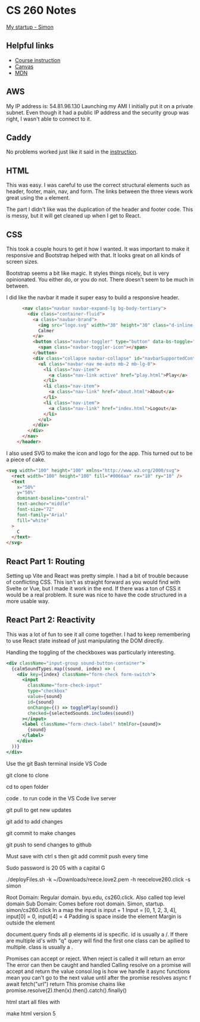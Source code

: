 # CS 260 Notes

[My startup - Simon](https://simon.cs260.click)

## Helpful links

- [Course instruction](https://github.com/webprogramming260)
- [Canvas](https://byu.instructure.com)
- [MDN](https://developer.mozilla.org)

## AWS

My IP address is: 54.81.96.130
Launching my AMI I initially put it on a private subnet. Even though it had a public IP address and the security group was right, I wasn't able to connect to it.

## Caddy

No problems worked just like it said in the [instruction](https://github.com/webprogramming260/.github/blob/main/profile/webServers/https/https.md).

## HTML

This was easy. I was careful to use the correct structural elements such as header, footer, main, nav, and form. The links between the three views work great using the `a` element.

The part I didn't like was the duplication of the header and footer code. This is messy, but it will get cleaned up when I get to React.

## CSS

This took a couple hours to get it how I wanted. It was important to make it responsive and Bootstrap helped with that. It looks great on all kinds of screen sizes.

Bootstrap seems a bit like magic. It styles things nicely, but is very opinionated. You either do, or you do not. There doesn't seem to be much in between.

I did like the navbar it made it super easy to build a responsive header.

```html
      <nav class="navbar navbar-expand-lg bg-body-tertiary">
        <div class="container-fluid">
          <a class="navbar-brand">
            <img src="logo.svg" width="30" height="30" class="d-inline-block align-top" alt="" />
            Calmer
          </a>
          <button class="navbar-toggler" type="button" data-bs-toggle="collapse" data-bs-target="#navbarSupportedContent">
            <span class="navbar-toggler-icon"></span>
          </button>
          <div class="collapse navbar-collapse" id="navbarSupportedContent">
            <ul class="navbar-nav me-auto mb-2 mb-lg-0">
              <li class="nav-item">
                <a class="nav-link active" href="play.html">Play</a>
              </li>
              <li class="nav-item">
                <a class="nav-link" href="about.html">About</a>
              </li>
              <li class="nav-item">
                <a class="nav-link" href="index.html">Logout</a>
              </li>
            </ul>
          </div>
        </div>
      </nav>
    </header>
```

I also used SVG to make the icon and logo for the app. This turned out to be a piece of cake.

```html
<svg width="100" height="100" xmlns="http://www.w3.org/2000/svg">
  <rect width="100" height="100" fill="#0066aa" rx="10" ry="10" />
  <text
    x="50%"
    y="50%"
    dominant-baseline="central"
    text-anchor="middle"
    font-size="72"
    font-family="Arial"
    fill="white"
  >
    C
  </text>
</svg>
```

## React Part 1: Routing

Setting up Vite and React was pretty simple. I had a bit of trouble because of conflicting CSS. This isn't as straight forward as you would find with Svelte or Vue, but I made it work in the end. If there was a ton of CSS it would be a real problem. It sure was nice to have the code structured in a more usable way.

## React Part 2: Reactivity

This was a lot of fun to see it all come together. I had to keep remembering to use React state instead of just manipulating the DOM directly.

Handling the toggling of the checkboxes was particularly interesting.

```jsx
<div className="input-group sound-button-container">
  {calmSoundTypes.map((sound, index) => (
    <div key={index} className="form-check form-switch">
      <input
        className="form-check-input"
        type="checkbox"
        value={sound}
        id={sound}
        onChange={() => togglePlay(sound)}
        checked={selectedSounds.includes(sound)}
      ></input>
      <label className="form-check-label" htmlFor={sound}>
        {sound}
      </label>
    </div>
  ))}
</div>
```

Use the git Bash terminal inside VS Code

git clone to clone

cd to open folder

code . to run code in the VS Code live server

git pull to get new updates

git add to add changes

git commit to make changes

git push to send changes to github

Must save with ctrl s then git add commit push every time

Sudo password is 20 05 with a capital G

./deployFiles.sh -k ~/Downloads/reece.love2.pem -h reecelove260.click -s simon

Root Domain: Regular domain. byu.edu, cs260.click. Also called top level domain
Sub Domain: Comes before root domain. Simon, startup. simon/cs260.click
In a map the input is input + 1
Input = [0, 1, 2, 3, 4], input[0] = 0, input[4] = 4
Padding is space inside the element
Margin is outside the element

<div></div>
<p id = "q"></p>
<p class = "p"></p>
document.query<div.p> finds all p elements
id is specific. id is usually a /. If there are multiple id's with "q" query will find the first one
class can be apllied to multiple. class is usually a .

Promises can accept or reject. When reject is called it will return an error
The error can then be caught and handled
Calling resolve on a promise will accept and return the value
consol.log is how we handle it
async functions mean you can't go to the next value until after the promise resolves
async f
await fetch("url")
return
This promise chains like promise.resolve(2).then(x).then().catch().finally()

html
start all files with <!DOCTYPE html>

<html> make html version 5
<title> is what the tab is called in the browser
meta is for formatting and specific letter and intergers you can type in it
<meta charset = "UTF-8"> for what charecters we use
<meta name = "viewport" content = "width=device-width, initial-scale=1.0">
width is for the base device width. viewport is so it knows its html
<link rel="stylesheet"> rel so it knows it a css file is coming
<link rel="stylesheet" href="style.css"> for the specific css file
<script src=""></script> applies javascript. src stands for source
<input type="text"> asks for user input of text specifically

form.addEventListener("type") does nothing until form is called
on <button type="submit">Submit</button> form is waiting for type submit like from button
Other types can by onChange or onClick. onChange updates when something changes, click is click, and submit is enter
in javascript const form = document.getElementbyId("emailForm") gets a form from html by the id
const form = document.getElementbyId("message") gets a message from html by the id
message.textContent = "text" adds text to a empty html tag
like <p id = "message">
message.style.color = "color" ignores css and styles in javascript
what tags do. p, span, div

css how to select things
"#" is how you get an id
. is how you get a class

javascript arrays

terminal commands
cmod - change permissions
pwd - print working directry
cd - change directory
li - list all files
li -a is all files
li -l has more information like dates and permission
vim and nano - in terminal test editors
in vim i for insert, w for write, q to quit
mkdir - make directory
ssh - remote shell into not your computer
man - manual
mv - move a file
touch - creates file
rm - remove a file
rm -r - removes a directory
ps - processes. lists everything that is currently running
wget - downloads files from the given path
sudo - run as an admin

git clone to copy a repository
